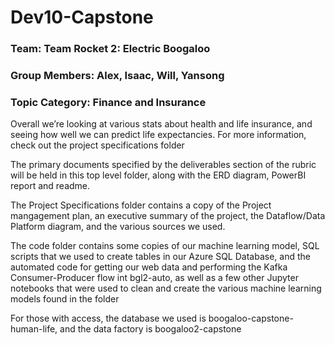 # Dev10-Capstone

### Team: Team Rocket 2: Electric Boogaloo
### Group Members: Alex, Isaac, Will, Yansong
### Topic Category: Finance and Insurance

Overall we’re looking at various stats about health and life insurance, and seeing how well we can predict life expectancies. For more information, check out the project specifications folder

The primary documents specified by the deliverables section of the rubric will be held in this top level folder, along with the ERD diagram, PowerBI report and readme.

The Project Specifications folder contains a copy of the Project mangagement plan, an executive summary of the project, the Dataflow/Data Platform diagram, and the various sources we used.

The code folder contains some copies of our machine learning model, SQL scripts that we used to create tables in our Azure SQL Database, and the automated code for getting our web data and performing the Kafka Consumer-Producer flow int bgl2-auto, as well as a few other Jupyter notebooks that were used to clean and create the various machine learning models found in the folder

For those with access, the database we used is boogaloo-capstone-human-life, and the data factory is boogaloo2-capstone
